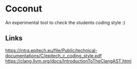# Coconut
An experimental tool to check the students coding style :)

## Links
https://intra.epitech.eu/file/Public/technical-documentations/C/epitech_c_coding_style.pdf
https://clang.llvm.org/docs/IntroductionToTheClangAST.html
